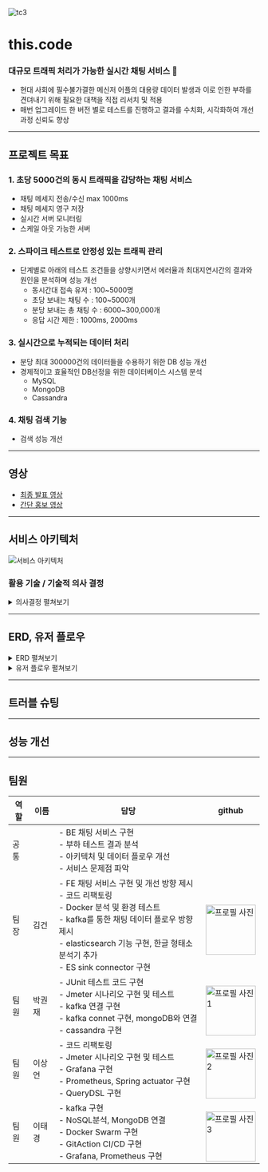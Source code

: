 ![tc3](https://github.com/god-kao-talk/.github/assets/54833128/c0ccb62e-4940-40e9-9ffd-60326cce5a89)

# this.code
### 대규모 트래픽 처리가 가능한 실시간 채팅 서비스 💬
- 현대 사회에 필수불가결한 메신저 어플의 대용량 데이터 발생과 이로 인한 부하를 견뎌내기 위해 필요한 대책을 직접 리서치 및 적용
- 매번 업그레이드 한 버전 별로 테스트를 진행하고 결과를 수치화, 시각화하여 개선 과정 신뢰도 향상

---
## 프로젝트 목표
### 1. 초당 5000건의 동시 트래픽을 감당하는 채팅 서비스
- 채팅 메세지 전송/수신 max 1000ms
- 채팅 메세지 영구 저장
- 실시간 서버 모니터링
- 스케일 아웃 가능한 서버

### 2. 스파이크 테스트로 안정성 있는 트래픽 관리
- 단계별로 아래의 테스트 조건들을 상향시키면서 에러율과 최대지연시간의 결과와 원인을 분석하며 성능 개선
    - 동시간대 접속 유저 : 100~5000명
    - 초당 보내는 채팅 수 : 100~5000개
    - 분당 보내는 총 채팅 수 : 6000~300,000개
    - 응답 시간 제한 : 1000ms, 2000ms

### 3. 실시간으로 누적되는 데이터 처리
- 분당 최대 300000건의 데이터들을 수용하기 위한 DB 성능 개선
- 경제적이고 효율적인 DB선정을 위한 데이터베이스 시스템 분석
    - MySQL
    - MongoDB
    - Cassandra

### 4. 채팅 검색 기능
- 검색 성능 개선

---
## 영상
- [최종 발표 영상](https://www.youtube.com/watch?v=T1Iw6dhlZkQ)
- [간단 홍보 영상](https://www.youtube.com/watch?v=yDGTc6K40o4)

---
## 서비스 아키텍처
![서비스 아키텍처](https://github.com/god-kao-talk/.github/assets/54833128/930aa88d-07ea-47e7-9ec3-9602f52ae4fc)
### 활용 기술 / 기술적 의사 결정
<details>
  <summary>의사결정 펼쳐보기</summary>

  |요구사항|선택지|기술 선택 이유|
  |---|---|---|
  |🛢️ 데이터 베이스|ver1. MySQL, <br> ver2. MongoDB, <br> ver3. Cassandra|버전 별 성능테스트 결과와 IOPS와 Billing 측면에서 우위를 가진 MongoDB 최종 선택|
  |📈 부하 테스트|Jmeter, Ngrinder|소켓 통신 테스트를 위한 시나리오 작성 가능|
  |📊 모니터링|Grafana, Prometheus, kibana|- Grafana : 시스템 관점에서 CPU 메모리, 디스크 IO 사용율과 같은 지표를 시각화 하는데 특화 <br> - Kibana : 엘라스틱 위에서 쿼리 로그 분석에 특화 <br> → 채팅 시스템에서 트래픽 지표를 분석하기 위해 Grafana 선택|
  |🛠️ 데이터 파이프라인|Kafka, Redis|- Redis : 휘발성 <br> - kafka : 트랜잭션을 줄이고 비동기적으로 데이터베이스에 저장할 수 있고 정합성을 보장 <br> → 휘발성이 있는 Redis는 신뢰도가 중요한 채팅 서비스와 적합하지 않다고 판단, kafka 선택|
  |🗂️ 클러스터링|Docker Swarm, Kubernetes|컨테이너 클러스터링, 로드밸런싱 기능에 집중 <br> - 중소 규모의 클러스터에서 컨테이너 기반 애플리케이션 구동을 제어하기에 충분한 기능을 제공 <br> - 도커 엔진이 설치된 환경이라면 별도의 구축 비용 없이 컨테이너 오케스트레이션 환경 구축 가능 <br> - Kubernetes의 경우 master node의 최소 요구 사양이 CPU 2, RAM 2GB, 현 프로젝트에 오버 스펙이라고 판단 <br> → Docker Swarm 선택|
  |🔍 검색 성능 개선|Elasticsearch, <br> MongoDB Index, <br> QueryDSL|대용량의 데이터 속에서 채팅 메시지를 찾아야 함에 집중 <br> - 역 인덱스를 이용해 데이터를 관리하기 때문에 모든 데이터를 탐색하지 않고도 결과를 찾을 수 있음 <br> - 데이터의 규모가 커질수록 찾고자 하는 메시지의 데이터 위치를 알고 있는 것은 성능 최적화를 가능케 함|
  |⚙️ CI/CD|Github Action, Jenkins|Jenkins: 별도의 서버를 구축해야하며, 계정과 트리거에 기반하고 있으며 GitHub 이벤트를 처리할 수없다. <br> Git Action: 클라우드에서 동작하므로 어떤 설치도 필요 없다. 모든 GitHub 이벤트에 대해 GitHub Actions를 제공하고 있다. GitHub에 push, PR 이벤트가 발생할 때 자동 테스트, 배포가 쉽게 이루어지기 때문에 개발에 몰두할 수 있음 <br> -> Github Action 선택|
  |🚀 소켓 통신|Web socket|- 서버가 클라이언트에게 비동기 메시지를 보낼 때 가장 널리 사용하는 기술 <br> - 양방향 메시지 전송까지 가능|


</details>

---
## ERD, 유저 플로우
<details>
    <summary>ERD 펼쳐보기</summary>
    <img src="https://github.com/god-kao-talk/.github/assets/54833128/56a5afca-7256-47c2-9ad4-0e300ff74426" alt="erd">
</details>

<details>
    <summary>유저 플로우 펼쳐보기</summary>
    <img src="https://github.com/god-kao-talk/.github/assets/54833128/3feef34e-e2e5-48b0-b689-0a7e6224c4b0" alt="user flow">
</details>

---
## 트러블 슈팅

---
## 성능 개선

---
## 팀원
|역할|이름|담당|github|
|---|---|---|---|
|공통| |- BE 채팅 서비스 구현 <br> - 부하 테스트 결과 분석 <br> - 아키텍처 및 데이터 플로우 개선 <br> - 서비스 문제점 파악| |
|팀장|김건|- FE 채팅 서비스 구현 및 개선 방향 제시 <br> - 코드 리팩토링 <br> - Docker 분석 및 환경 테스트 <br> - kafka를 통한 채팅 데이터 플로우 방향 제시 <br> - elasticsearch 기능 구현, 한글 형태소 분석기 추가 <br> - ES sink connector 구현|<a href="https://github.com/kimgun95"> <br> <img src="https://avatars.githubusercontent.com/u/54833128?v=4" alt="프로필 사진" width="100" height="100"> <br> </a>
|팀원|박권재|- JUnit 테스트 코드 구현 <br> - Jmeter 시나리오 구현 및 테스트 <br> - kafka 연결 구현 <br> - kafka connet 구현, mongoDB와 연결 <br> - cassandra 구현|<a href="https://github.com/rnjswo9578"> <br> <img src="https://avatars.githubusercontent.com/u/80087131?v=4" alt="프로필 사진1" width="100" height="100"> <br> </a>|
|팀원|이상언|- 코드 리팩토링 <br> - Jmeter 시나리오 구현 및 테스트 <br> - Grafana 구현 <br> - Prometheus, Spring actuator 구현 <br> - QueryDSL 구현|<a href="https://github.com/rnjswo9578"> <br> <img src="https://avatars.githubusercontent.com/u/87771474?v=4" alt="프로필 사진2" width="100" height="100"> <br> </a>|
|팀원|이태경|- kafka 구현 <br> - NoSQL분석, MongoDB 연결 <br> - Docker Swarm 구현 <br> - GitAction CI/CD 구현 <br> - Grafana, Prometheus 구현|<a href="https://github.com/taekk1a2a3a"> <br> <img src="https://avatars.githubusercontent.com/u/111736036?v=4" alt="프로필 사진3" width="100" height="100"> <br> </a>|


